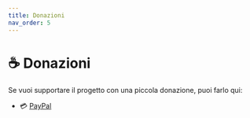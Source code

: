 ```yaml
---
title: Donazioni
nav_order: 5
---
```


# ☕ Donazioni

Se vuoi supportare il progetto con una piccola donazione, puoi farlo qui:

- 💳 [PayPal](https://paypal.me/MarcoMarino747)
